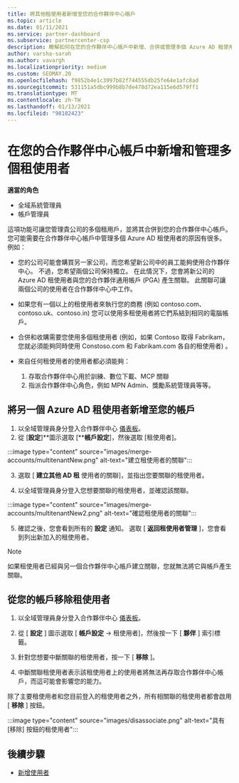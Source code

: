 ```yaml
---
title: 將其他租使用者新增至您的合作夥伴中心帳戶
ms.topic: article
ms.date: 01/11/2021
ms.service: partner-dashboard
ms.subservice: partnercenter-csp
description: 瞭解如何在您的合作夥伴中心帳戶中新增、合併或管理多個 Azure AD 租使用者。 深入瞭解您可能會想要進行的一些原因。
author: varsha-sarah
ms.author: vavargh
ms.localizationpriority: medium
ms.custom: SEOMAY.20
ms.openlocfilehash: f9852b4e1c3997b82f744555db25fe64e1afc8ad
ms.sourcegitcommit: 531151a5dbc999b8b7de478d72ea115e6d579ff1
ms.translationtype: MT
ms.contentlocale: zh-TW
ms.lasthandoff: 01/13/2021
ms.locfileid: "98182423"
---
```

# <a name="add-and-manage-multiple-tenants-in-your-partner-center-account"></a>在您的合作夥伴中心帳戶中新增和管理多個租使用者


**適當的角色**

- 全域系統管理員
- 帳戶管理員

這項功能可讓您管理貴公司的多個租用戶，並將其合併到您的合作夥伴中心帳戶。 您可能需要在合作夥伴中心帳戶中管理多個 Azure AD 租使用者的原因有很多。 例如：

- 您的公司可能會購買另一家公司，而您希望新公司中的員工能夠使用合作夥伴中心。 不過，您希望兩個公司保持獨立。 在此情況下，您會將新公司的 Azure AD 租使用者與您的合作夥伴通用帳戶 (PGA) 產生關聯。 此關聯可讓兩個公司的使用者在合作夥伴中心中工作。

- 如果您有一個以上的租使用者來執行您的商務 (例如 contoso.com、contoso.uk、contoso.in) 您可以使用多租使用者將它們系結到相同的電腦帳戶。

- 合併和收購需要您使用多個租使用者 (例如，如果 Contoso 取得 Fabrikam，您就必須能夠同時使用 Constoso.com 和 Fabrikam.com 各自的租使用者) 。

- 來自任何租使用者的使用者都必須能夠：
    1.  存取合作夥伴中心用於訓練、數位下載、MCP 關聯
    2.  指派合作夥伴中心角色，例如 MPN Admin、獎勵系統管理員等等。


## <a name="add-another-azure-ad-tenant-to-your-account"></a>將另一個 Azure AD 租使用者新增至您的帳戶

1. 以全域管理員身分登入合作夥伴中心 [儀表板](https://partner.microsoft.com/dashboard)。
1. 從 [**設定**]**圖示選取 [****帳戶設定**]，然後選取 [租使用者]。
 
:::image type="content" source="images/merge-accounts/multitenantNew.png" alt-text="建立租使用者的關聯"::: 

3. 選取 [ **建立其他 AD 租** 使用者的關聯]，並指出您要關聯的租使用者。

1. 以全域管理員身分登入您想要關聯的租使用者，並確認該關聯。 

:::image type="content" source="images/merge-accounts/multitenantNew2.png" alt-text="確認租使用者的關聯"::: 

5. 確認之後，您會看到所有的 **設定** 通知。  選取 [ **返回租使用者管理** ]，您會看到列出新加入的租使用者。 
 

>[!NOTE]
>如果租使用者已經與另一個合作夥伴中心帳戶建立關聯，您就無法將它與帳戶產生關聯。


## <a name="remove-a-tenant-from-your-account"></a>從您的帳戶移除租使用者
 
1. 以全域管理員身分登入合作夥伴中心 [儀表板](https://partner.microsoft.com/dashboard)。

1. 從 [ **設定** ] 圖示選取 [ **帳戶設定** -> 租使用者]，然後按一下 [ **夥伴** ] 索引標籤。
 
3. 針對您想要中斷關聯的租使用者，按一下 [ **移除** ]。

4. 中斷關聯租使用者表示該租使用者上的使用者將無法再存取合作夥伴中心帳戶，而這可能會影響您的能力。 

除了主要租使用者和您目前登入的租使用者之外，所有相關聯的租使用者都會啟用 [ **移除** ] 按鈕。

:::image type="content" source="images/disassociate.png" alt-text="具有 [移除] 按鈕的租使用者":::
 

## <a name="next-steps"></a>後續步驟

- [新增使用者](create-user-accounts-and-set-permissions.md)






